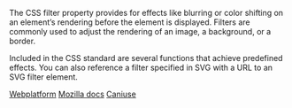 The CSS filter property provides for effects like blurring or color shifting on an element’s rendering before the element is displayed. Filters are commonly used to adjust the rendering of an image, a background, or a border.

Included in the CSS standard are several functions that achieve predefined effects. You can also reference a filter specified in SVG with a URL to an SVG filter element.

[Webplatform](docs.webplatform.org/wiki/css/properties/filter "Webplatform")
[Mozilla docs](https://developer.mozilla.org/en-US/docs/Web/CSS/filter "Mozilla")
[Caniuse](http://caniuse.com/#feat=css-filters "Caniuse")